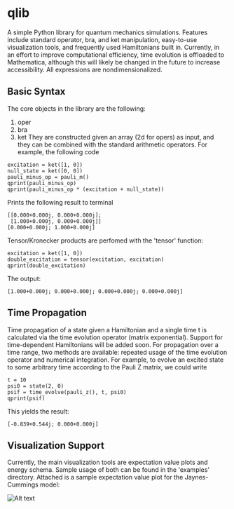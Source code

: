 # qlib

A simple Python library for quantum mechanics simulations. Features include standard operator, bra, and ket manipulation, easy-to-use visualization tools, and frequently used Hamiltonians built in. Currently, in an effort to improve computational efficiency, time evolution is offloaded
to Mathematica, although this will likely be changed in the future to increase accessibility. All expressions are nondimensionalized. 

## Basic Syntax

The core objects in the library are the following:
1. oper
2. bra
3. ket
They are constructed given an array (2d for opers) as input, and they can be combined with the standard arithmetic operators. For example, the following code

```
excitation = ket([1, 0])
null_state = ket([0, 0])
pauli_minus_op = pauli_m()
qprint(pauli_minus_op)
qprint(pauli_minus_op * (excitation + null_state))
```

Prints the following result to terminal
```
[[0.000+0.000j, 0.000+0.000j];
 [1.000+0.000j, 0.000+0.000j]]
[0.000+0.000j; 1.000+0.000j]
```

Tensor/Kronecker products are perfomed with the 'tensor' function:
```
excitation = ket([1, 0])
double_excitation = tensor(excitation, excitation)
qprint(double_excitation)
```
The output:
```
[1.000+0.000j; 0.000+0.000j; 0.000+0.000j; 0.000+0.000j]
```

## Time Propagation
Time propagation of a state given a Hamiltonian and a single time t is calculated via the time evolution operator (matrix exponential). Support for time-dependent Hamiltonians will be added soon. For propagation over a time range, two methods are available: repeated usage of the time evolution operator and numerical integration. For example, to evolve an excited state to some arbitrary time according to the Pauli Z matrix, we could write
```
t = 10
psi0 = state(2, 0)
psif = time_evolve(pauli_z(), t, psi0)
qprint(psif)
```
This yields the result:
```
[-0.839+0.544j; 0.000+0.000j]
```

## Visualization Support
Currently, the main visualization tools are expectation value plots and energy schema. Sample usage of both can be found in the 'examples' directory. Attached is a sample expectation value plot for the Jaynes-Cummings model:

![Alt text](https://i.imgur.com/bYZYXxU.png)


